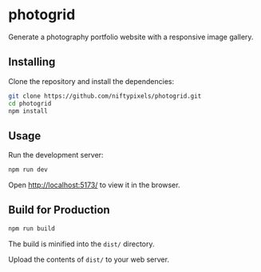 # photogrid

Generate a photography portfolio website with a responsive image gallery. 

## Installing
Clone the repository and install the dependencies:

```bash
git clone https://github.com/niftypixels/photogrid.git
cd photogrid
npm install
```

## Usage
Run the development server:

```bash
npm run dev
```

Open [http://localhost:5173/](http://localhost:5173/) to view it in the browser.

## Build for Production

```bash
npm run build
```

The build is minified into the `dist/` directory.

Upload the contents of `dist/` to your web server.


